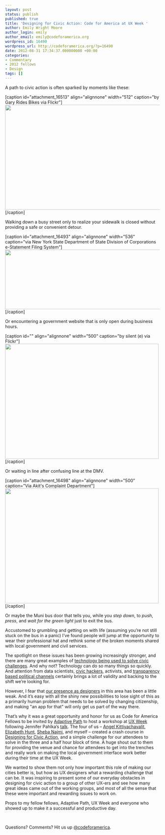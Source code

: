 ```yaml
---
layout: post
status: publish
published: true
title: 'Designing for Civic Action: Code for America at UX Week '
author: Emily Wright Moore
author_login: emily
author_email: emily@codeforamerica.org
wordpress_id: 16490
wordpress_url: http://codeforamerica.org/?p=16490
date: 2012-08-31 17:34:37.000000000 +00:00
categories:
- Commentary
- 2012 fellows
- Design
tags: []
---
```

A path to civic action is often sparked by moments like these:

[caption id="attachment_16513" align="alignnone" width="512" caption="by Gary Rides Bikes via Flickr"]<a href="http://www.flickr.com/photos/garyseven/4434835473/sizes/z/in/photostream/"><img class="size-full wp-image-16513" title="Sidewalk Closed" src="http://codeforamerica.org/wp-content/uploads/2012/08/4434835473_4ff20eb3e4_z.jpg" alt="" width="512" height="342" /></a>[/caption]

Walking down a busy street only to realize your sidewalk is closed without providing a safe or convenient detour.

[caption id="attachment_16493" align="alignnone" width="536" caption="via New York State Department of State Division of Corporations e-Statement Filing System"]<a href="https://appext9.dos.ny.gov/corp_ebiennial_public/corp_app.e_biennial.main_page"><img class="size-full wp-image-16493" title="Screen Shot 2012-08-30 at 12.56.35 PM" src="http://codeforamerica.org/wp-content/uploads/2012/08/Screen-Shot-2012-08-30-at-12.56.35-PM.png" alt="" width="536" height="194" /></a>[/caption]

Or encountering a government website that is only open during business hours.

[caption id="" align="alignnone" width="500" caption="by silent (e) via Flickr"]<a href="http://www.flickr.com/photos/silent_e/406944364/sizes/m/in/photostream/"><img title="waiting at the DMV" src="http://codeforamerica.org/wp-content/uploads/2012/08/406944364_5583ca3faa.jpg" alt="" width="500" height="375" /></a>[/caption]

Or waiting in line after confusing line at the DMV.

[caption id="attachment_16498" align="alignnone" width="500" caption="Via Akit&#39;s Complaint Department"]<a href="http://www.akit.org/2010/02/muni-nightmare-starts-tomorrow-sfmta.html"><img class="size-full wp-image-16498" title="Muni Door Signage" src="http://codeforamerica.org/wp-content/uploads/2012/08/munidoor.jpeg" alt="" width="500" height="375" /></a>[/caption]

Or maybe the Muni bus door that tells you, while you<em> step down</em>, to <em>push</em>, <em>press</em>, and <em>wait for the green light</em> just to exit the bus.

Accustomed to grumbling and getting on with life (assuming you’re not still stuck on the bus in a panic) I’ve found people will jump at the opportunity to wear their professional hat and rethink some of the broken moments shared with local government and civil services.

The spotlight on these issues has been growing increasingly stronger, and there are many great examples of <a href="http://codeforamerica.org/projects/">technology being used to solve civic challenges</a>. And why not? Technology can do so many things so quickly. And attention from data scientists, <a href="http://codeforamerica.org/2012/07/26/hacking-like-we-give-a-damn/">civic hackers</a>, activists, and <a href="http://brigade.codeforamerica.org/pages/openimpact">transparency based political channels</a> certainly brings a lot of validity and backing to the shift we’re looking for.

However, I fear that <a href="http://uxmag.com/articles/the-citizen-experience-needs-us">our presence as designers</a> in this area has been a little weak. And it’s easy with all the shiny new possibilities to lose sight of this as a primarily human problem that needs to be solved by changing citizenship, and making "an app for that" will only get us part of the way there.

That’s why it was a great opportunity and honor for us as Code for America Fellows to be invited by <a href="http://www.adaptivepath.com/">Adaptive Path</a> to host a workshop at <a href="http://uxweek.com/2012/">UX Week</a> following Jennifer Pahlka’s <a href="http://codeforamerica.org/2012/08/24/cx-citizen-experience/">talk</a>. The four of us – <a href="http://codeforamerica.org/2012-fellows/#Angel Kittiyachavalit">Angel Kittiyachavalit</a>, <a href="http://codeforamerica.org/2012-fellows/#Elizabeth Hunt">Elizabeth Hunt</a>, <a href="http://codeforamerica.org/2012-fellows/#Sheba Najmi">Sheba Najmi</a>, and myself – created a crash course in <a href="http://uxweek.com/2012/workshops/designing-for-civic-action-a-collaborative-design-session-with-code-for-america/">Designing for Civic Action</a>, and a simple challenge for our attendees to solve in the three and a half hour block of time. A huge shout out to them for providing the venue and chance for attendees to get into the trenches and really work on making the local government interface work better during their time at the UX Week.

We wanted to show them not only how important this role of making our cities better is, but how as UX designers what a rewarding challenge that can be. It was inspiring to present some of our everyday obstacles in designing for civic action to a group of other UX-ers and see how many great ideas came out of the working groups, and most of all the sense that these were important and rewarding issues to work on.

Props to my fellow fellows, Adaptive Path, UX Week and everyone who showed up to make it a successful and productive day.

&nbsp;

Questions? Comments? Hit us up <a href="http://twitter.com/codeforamerica" target="_blank">@codeforamerica</a>.
